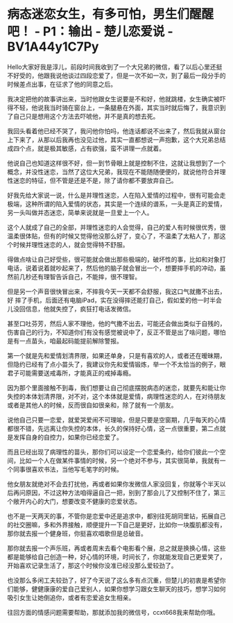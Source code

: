 # 病态迷恋女生，有多可怕，男生们醒醒吧！ - P1：输出 - 楚儿恋爱说 - BV1A44y1C7Py

Hello大家好我是淳儿，前段时间我收到了一个大兄弟的微信，看了以后心里还挺不好受的，他跟我说他谈过四段恋爱了，但是一次不如一次，到了最后一段分手的时候差点出事，在征求了他的同意之后。

我决定把他的故事讲出来，当时他跟女生说要是不和好，他就跳楼，女生确实被吓得不轻，他说我当时骑在窗台上，一条腿悬在外面，其实当时就后悔了，我意识到了自己只是想用这个方法去吓唬他，并不是真的想去死。

我回头看着他已经不哭了，我问他你怕吗，他连话都说不出来了，然后我就从窗台上下来了，从那以后我再也没见过他，其实一直都想说一声抱歉，这个大兄弟总结成四个点，就是极其敏感，占有欲强，蛮不讲理一点就着。

他说自己也知道这样很不好，但一到节骨眼上就是控制不住，这就让我想到了一个概念，并没性迷恋，当然了这位大兄弟，我现在不能随随便便的，就说他符合并理性迷恋的特征，但不管是还是不是，除了请你都不要放弃自己。

好我先给大家说一说，什么是并理性迷恋，人在陷入爱情的过程中，很有可能会走极端，这种所谓的陷入爱情的状态，其实是一个连续的谱系，一头是真正的爱情，另一头叫做并态迷恋，简单来说就是一旦爱上一个人。

这个人就成了自己的全部，并理性迷恋的人会觉得，自己的爱人有时候很优秀，很温柔很体贴，但有的时候又觉得他没那么好了，变心了，不温柔了太粘人了，那这个时候并理性迷恋的人，就会觉得特不舒服。

得做点啥让自己好受些，很可能就会做出那些极端的，破坏性的事，比如和对象打电话，说着说着就吵起来了，然后他的脑子就会冒出一个，想要摔手机的冲动，虽然前几秒还有理智告诉自己，不能摔，很不理智。

但是另一个声音很快冒出来，不摔我今天一天都不会舒服，我这口气就撒不出去，好 摔了手机，后面还有电脑iPad，实在没得摔还能打自己，假如爱的他一时半会儿没回信息，他就失控了，疯狂打电话发微信。

甚至口吐芬芳，然后人家不理他，他的气撒不出去，可能还会做出类似于自残的，伤害自己的行为，不知道你们有没有感觉被说中了，反正不管是出了啥问题，哪怕是有一点苗头，咱最起码能提前解除警报。

第一个就是先和爱情划清界限，如果还单身，只是有喜欢的人，或者还在暧昧期，但隐约已经有了点小苗头了，我建议你先和爱情锻炼，举一个不太恰当的例子，眼君子可能需要送戒毒所，才能真正的戒掉毒瘾。

因为那个里面接触不到毒，我们想要让自己彻底摆脱病态的迷恋，就要先和能让你失控的本体划清界限，对不对，这个本体就是爱情，病理性迷恋的人，在对待朋友或者是其他人的时候，反而很自如很亲和，除了就有一个朋友。

说他自己只要一恋爱，就爱哭爱闹不可理喻，但是只要是空窗期，几乎每天的心情都很不错，先远离让你失控的本体，长久的保持好心情，这一点很重要，第二点就是发挥自身的自控力，如果你已经恋爱了。

而且已经出现了病理性的苗头，那你们可以设定一个恋爱条约，给你们彼此一个空间，比如一个人在做某件事情的时候，另一个绝对不参与，其实很简单，我就有一个同事很喜欢书法，当他写毛笔字的时候。

他女朋友就绝对不会去打扰他，再或者如果你发微信人家没回复，你就等个半天以后再问原因，不过这种方法咱得逼自己一把，别到了那会儿了又控制不住了，第三个敞开内心的大门，想要改变不健康的恋爱状态。

也不是一天两天的事，不管你是恋爱中还是追求中，都别往死胡同里钻，拓展自己的社交圈嘛，多和外界接触，顺便提升一下自己是更好，比如你一块腹肌都没有，那你就去报一个健身班，你挺喜欢唱歌但是总破音。

那你就去报一个声乐班，再或者周末去看个电影看个展，总之就是换换心情，这些都是能够给自己创造一种，好心情的环境，时间长了，你就能发现自己更爱笑了，开始喜欢记录生活了，那这个时候你没准已经没那么爱较劲了。

也没那么多闲工夫较劲了，好了今天说了这么多有点沉重，但楚儿的初衷是希望你们能够，健健康康的爱自己爱别人，如果你想学习跟女生聊天的技巧，想学习如何吸引女生让她倒追你，或者有恋爱追女生相亲。

往回方面的情感问题需要帮助，那就添加我的微信号，ccxt668我来帮助你哦。